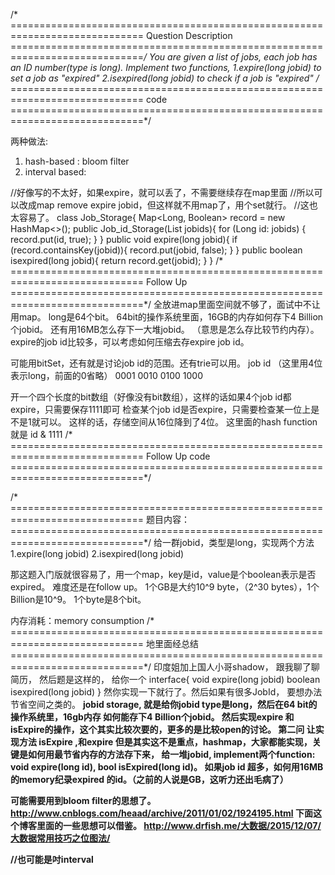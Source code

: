 /* =============================================================================
Question Description
=============================================================================*/
You are given a list of jobs, each job has an ID number(type is long).
Implement two functions,
1.expire(long jobid) to set a job as "expired"
2.isexpired(long jobid) to check if a job is "expired"
/* =============================================================================
code
=============================================================================*/


两种做法:

1. hash-based : bloom filter
2. interval based:

//好像写的不太好，如果expire，就可以丢了，不需要继续存在map里面
//所以可以改成map remove expire jobid，但这样就不用map了，用个set就行。
//这也太容易了。
class Job_Storage{
    Map<Long, Boolean> record = new HashMap<>();
    public Job_id_Storage(List<Long> jobids){
        for (Long id: jobids) {
            record.put(id, true);
        }
    }
    public void expire(long jobid){
        if (record.containsKey(jobid)){
            record.put(jobid, false);
        }
    }
    public boolean isexpired(long jobid){
        return record.get(jobid);
    }
}
/* =============================================================================
Follow Up
=============================================================================*/
全放进map里面空间就不够了，面试中不让用map。
long是64个bit。
64bit的操作系统里面，16GB的内存如何存下4 Billion个jobid。
还有用16MB怎么存下一大堆jobid。
（意思是怎么存比较节约内存）。
expire的job id比较多，可以考虑如何压缩去存expire job id。

可能用bitSet，还有就是讨论job id的范围。还有trie可以用。
job id
（这里用4位表示long，前面的0省略）
0001
0010
0100
1000

开一个四个长度的bit数组（好像没有bit数组），这样的话如果4个job id都expire，只需要保存1111即可
检查某个job id是否expire，只需要检查某一位上是不是1就可以。
这样的话，存储空间从16位降到了4位。
这里面的hash function就是 id & 1111
/* =============================================================================
Follow Up code
=============================================================================*/

/* =============================================================================
题目内容：
=============================================================================*/
给一群jobid，类型是long，实现两个方法
1.expire(long jobid)
2.isexpired(long jobid)

那这题入门版就很容易了，用一个map，key是id，value是个boolean表示是否expired。
难度还是在follow up。
1个GB是大约10^9 byte，（2^30 bytes），1个Billion是10^9。
1个byte是8个bit。

内存消耗：memory consumption
/* =============================================================================
地里面经总结
=============================================================================*/
<A> 印度姐加上国人小哥shadow， 跟我聊了聊简历， 然后题是这样的，
    给你一个
    interface{
        void expire(long jobid)
        boolean isexpired(long jobid)
    }
    然你实现一下就行了。然后如果有很多JobId， 要想办法节省空间之类的。
<B> jobid storage, 就是给你jobid type是long，然后在64 bit的操作系统里，16gb内存 如何能存下4 Billion个jobid。
    然后实现expire 和isExpire的操作，这个其实比较次要的，更多的是比较open的讨论。
<C> 第二问 让实现方法 isExpire ,和expire 但是其实这不是重点，hashmap，大家都能实现，关键是如何用最节省内存的方法存下来，
<D> 给一堆jobid, implement两个function:
    void expire(long id),
    bool isExpired(long id)。
    如果job id 超多，如何用16MB的memory纪录expired 的id。（之前的人说是GB，这听力还出毛病了）

可能需要用到bloom filter的思想了。
http://www.cnblogs.com/heaad/archive/2011/01/02/1924195.html
下面这个博客里面的一些思想可以借鉴。
http://www.drfish.me/大数据/2015/12/07/大数据常用技巧之位图法/



//也可能是吋interval
